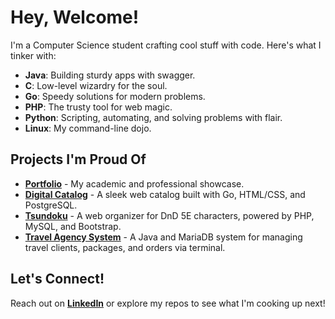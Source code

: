 # Hey, Welcome!

I'm a Computer Science student crafting cool stuff with code. Here's what I tinker with:

- **Java**: Building sturdy apps with swagger.
- **C**: Low-level wizardry for the soul.
- **Go**: Speedy solutions for modern problems.
- **PHP**: The trusty tool for web magic.
- **Python**: Scripting, automating, and solving problems with flair.
- **Linux**: My command-line dojo.

## Projects I'm Proud Of

- **[Portfolio](https://augustosodre.github.io/Portfolio/)** - My academic and professional showcase.
- **[Digital Catalog](https://github.com/AugustoSodre/Digital-Catalog)** - A sleek web catalog built with Go, HTML/CSS, and PostgreSQL.
- **[Tsundoku](https://github.com/AugustoSodre/Tsundoku)** - A web organizer for DnD 5E characters, powered by PHP, MySQL, and Bootstrap.
- **[Travel Agency System](https://github.com/AugustoSodre/Agencia-Viagens)** - A Java and MariaDB system for managing travel clients, packages, and orders via terminal.

## Let's Connect!

Reach out on **[LinkedIn](https://www.linkedin.com/in/augusto-s-lima-8167352a6/)** or explore my repos to see what I'm cooking up next!
